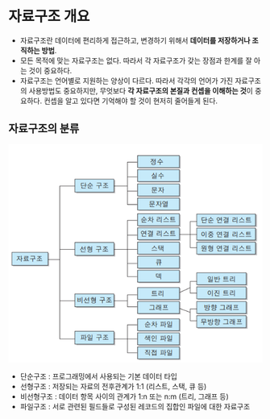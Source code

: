 # 자료구조 개요

- 자료구조란 데이터에 편리하게 접근하고, 변경하기 위해서 **데이터를 저장하거나 조직하는 방법**.
- 모든 목적에 맞는 자료구조는 없다. 따라서 각 자료구조가 갖는 장점과 한계를 잘 아는 것이 중요하다.
- 자료구조는 언어별로 지원하는 양상이 다르다. 따라서 각각의 언어가 가진 자료구조의 사용방법도 중요하지만, 무엇보다 **각 자료구조의 본질과 컨셉을 이해하는 것**이 중요하다. 컨셉을 알고 있다면 기억해야 할 것이 현저히 줄어들게 된다.

## 자료구조의 분류

![Data Structure](./image/dataStructure.png)

- 단순구조 : 프로그래밍에서 사용되는 기본 데이터 타입
- 선형구조 : 저장되는 자료의 전후관계가 1:1 (리스트, 스택, 큐 등)
- 비선형구조 : 데이터 항목 사이의 관계가 1:n 또는 n:m (트리, 그래프 등)
- 파일구조 : 서로 관련된 필드들로 구성된 레코드의 집합인 파일에 대한 자료구조
